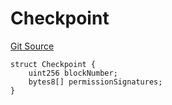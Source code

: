 # Checkpoint
[Git Source](https://github.com/llama-community/vertex-v1/blob/6785e46eecfd015916d80a3d297105345cc00c68/src/utils/Structs.sol)


```solidity
struct Checkpoint {
    uint256 blockNumber;
    bytes8[] permissionSignatures;
}
```

